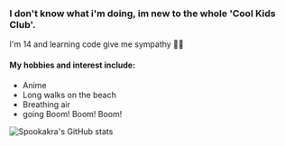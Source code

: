 ### I don't know what i'm doing, im new to the whole 'Cool Kids Club'.
I'm 14 and learning code give me sympathy 🥺🙏

#### My hobbies and interest include:
- Anime 
- Long walks on the beach
- Breathing air 
- going Boom! Boom! Boom!



![Spookakra's GitHub stats](https://github-readme-stats.vercel.app/api?username=Spookakra&show_icons=true&theme=radical)


